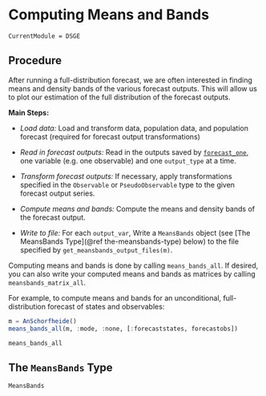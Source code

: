 # Computing Means and Bands

```@meta
CurrentModule = DSGE
```

## Procedure

After running a full-distribution forecast, we are often interested in finding
means and density bands of the various forecast outputs. This will allow us to
plot our estimation of the full distribution of the forecast outputs.

**Main Steps:**

- *Load data:* Load and transform data, population data, and population forecast
  (required for forecast output transformations)

- *Read in forecast outputs:* Read in the outputs saved by
  [`forecast_one`](@ref), one variable (e.g. one observable) and one
  `output_type` at a time.

- *Transform forecast outputs:* If necessary, apply transformations specified in
  the `Observable` or `PseudoObservable` type to the given forecast output
  series.

- *Compute means and bands:* Compute the means and density bands of the forecast
  output.

- *Write to file:* For each `output_var`, Write a `MeansBands` object (see
  [The MeansBands Type](@ref the-meansbands-type) below) to the file specified by
  `get_meansbands_output_files(m)`.

Computing means and bands is done by calling `means_bands_all`. If desired, you
can also write your computed means and bands as matrices by calling
`meansbands_matrix_all`.

For example, to compute means and bands for an unconditional, full-distribution
forecast of states and observables:

``` julia
m = AnSchorfheide()
means_bands_all(m, :mode, :none, [:forecaststates, forecastobs])
```

```@docs
means_bands_all
```


## The `MeansBands` Type

``` @docs
MeansBands
```

